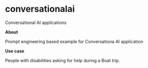 # conversationalai
Conversational AI applications

**About**

Prompt engineering based example for Conversationa AI application

**Use case**

People with disabilities asking for help during a Boat trip.
